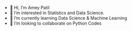 - 👋 Hi, I’m Amey Patil
- 👀 I’m interested in Statistics and Data Science.
- 🌱 I’m currently learning Data Science & Machine Learning
- 💞️ I’m looking to collaborate on Python Codes

<!---
AmeyPatil5252/AmeyPatil5252 is a ✨ special ✨ repository because its `README.md` (this file) appears on your GitHub profile.
You can click the Preview link to take a look at your changes.
--->
